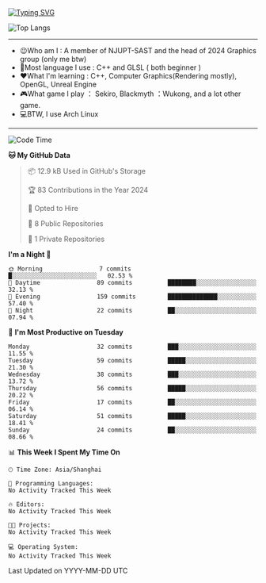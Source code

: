 <a href="https://git.io/typing-svg">
  <img src="https://readme-typing-svg.demolab.com?font=Fira+Code&pause=1000&random=false&width=435&separator=%3D&lines=std%3A%3Aprintln(%22Hello,+world!%22);" alt="Typing SVG" />
</a>

![Top Langs](https://github-readme-stats.vercel.app/api/top-langs/?username=FOTH0626&theme=transparent)

---

- 😉Who am I : A member of NJUPT-SAST and the head of 2024 Graphics group (only me btw)
- 📖Most language I use : C++ and GLSL ( both beginner )
- ❤What I'm learning : C++, Computer Graphics(Rendering mostly), OpenGL, Unreal Engine
- 🎮What game I play ： Sekiro, Blackmyth ：Wukong, and a lot other game.
- 💻BTW, I use Arch Linux
---
<!--START_SECTION:waka-->
![Code Time](http://img.shields.io/badge/Code%20Time-0%20secs-blue)

**🐱 My GitHub Data** 

> 📦 12.9 kB Used in GitHub's Storage 
 > 
> 🏆 83 Contributions in the Year 2024
 > 
> 💼 Opted to Hire
 > 
> 📜 8 Public Repositories 
 > 
> 🔑 1 Private Repositories 
 > 
**I'm a Night 🦉** 

```text
🌞 Morning                7 commits           █░░░░░░░░░░░░░░░░░░░░░░░░   02.53 % 
🌆 Daytime                89 commits          ████████░░░░░░░░░░░░░░░░░   32.13 % 
🌃 Evening                159 commits         ██████████████░░░░░░░░░░░   57.40 % 
🌙 Night                  22 commits          ██░░░░░░░░░░░░░░░░░░░░░░░   07.94 % 
```
📅 **I'm Most Productive on Tuesday** 

```text
Monday                   32 commits          ███░░░░░░░░░░░░░░░░░░░░░░   11.55 % 
Tuesday                  59 commits          █████░░░░░░░░░░░░░░░░░░░░   21.30 % 
Wednesday                38 commits          ███░░░░░░░░░░░░░░░░░░░░░░   13.72 % 
Thursday                 56 commits          █████░░░░░░░░░░░░░░░░░░░░   20.22 % 
Friday                   17 commits          ██░░░░░░░░░░░░░░░░░░░░░░░   06.14 % 
Saturday                 51 commits          █████░░░░░░░░░░░░░░░░░░░░   18.41 % 
Sunday                   24 commits          ██░░░░░░░░░░░░░░░░░░░░░░░   08.66 % 
```


📊 **This Week I Spent My Time On** 

```text
🕑︎ Time Zone: Asia/Shanghai

💬 Programming Languages: 
No Activity Tracked This Week

🔥 Editors: 
No Activity Tracked This Week

🐱‍💻 Projects: 
No Activity Tracked This Week

💻 Operating System: 
No Activity Tracked This Week
```


 Last Updated on YYYY-MM-DD UTC
<!--END_SECTION:waka-->
